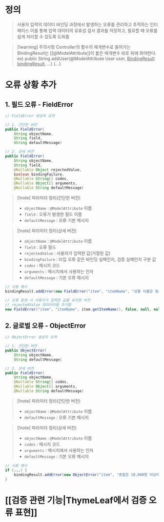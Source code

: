 # 정의

> 사용자 입력의 데이터 바인딩 과정에서 발생하는 오류를 관리하고 추적하는 인터페이스
> 이를 통해 입력 데이터의 유효성 검사 결과를 저장하고, 필요할 때 오류를 쉽게 처리할 수 있도록 도와줌

>[!warning] 주의사항
> Controller의 함수의 매개변수로 들어가는 BindingResult는 [[@ModelAttribute]]이 붙은 매개변수 바로 뒤에 와야한다. 
> ex) public String addUser(@ModelAttribute User user, <u>BindingResult bindingResult</u>, ...) {...}

# 오류 상황 추가

## 1. 필드 오류 - FieldError

```java
// FieldError 생성자 요약

// 1. 간단한 버전
public FieldError(
	String objectName, 
	String field, 
	String defaultMessage)

// 2. 상세 버전
public FieldError(
	String objectName, 
	String field, 
	@Nullable Object rejectedValue, 
	boolean bindingFailure, 
	@Nullable String[] codes, 
	@Nullable Object[] arguments, 
	@Nullable String defaultMessage)
```
> [!note] 파라미터 정리(간단한 버전)
> - `objectName` : `@ModelAttribute` 이름  
>- `field` : 오류가 발생한 필드 이름  
>- `defaultMessage` : 오류 기본 메시지

> [!note] 파라미터 정리(상세 버전)
> - `objectName` : `@ModelAttribute` 이름  
>- `field` : 오류 필드  
> - `rejectedValue` : 사용자가 입력한 값(거절된 값)  
> - `bindingFailure` : 타입 오류 같은 바인딩 실패인지, 검증 실패인지 구분 값 
> - `codes` : 메시지 코드  
> - `arguments` : 메시지에서 사용하는 인자  
> - `defaultMessage` : 기본 오류 메시지

```java
// 사용 예시
bindingResult.addError(new FieldError("item", "itemName", "상품 이름은 필수입니다.")); 

// 오류 발생 시 사용자가 입력한 값을 유지한 버전
// rejectedValue 파라미터를 추가함
new FieldError("item", "itemName", item.getItemName(), false, null, null, "상품 이름은 필수입니다.")
```

## 2. 글로벌 오류 - ObjectError

```java
// ObjectError 생성자 요약

// 1. 간단한 버전
public ObjectError(
	String objectName, 
	String defaultMessage)

// 2. 상세 버전
public FieldError(
	String objectName, 
	@Nullable String[] codes, 
	@Nullable Object[] arguments, 
	@Nullable String defaultMessage)
```
> [!note] 파라미터 정리(간단한 버전)
> - `objectName` : `@ModelAttribute` 이름 
>- `defaultMessage` : 오류 기본 메시지

> [!note] 파라미터 정리(상세 버전)
> - `objectName` : `@ModelAttribute` 이름  
> - `codes` : 메시지 코드  
> - `arguments` : 메시지에서 사용하는 인자  
> - `defaultMessage` : 기본 오류 메시지
```java
// 사용 예시
if (...) {  
	bindingResult.addError(new ObjectError("item", "총합은 10,000원 이상이어야 합니다.")); 
}
```

# [[검증 관련 기능|ThymeLeaf에서 검증 오류 표현]]

